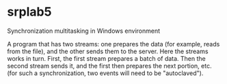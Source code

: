 # srplab5
Synchronization multitasking in Windows environment

A program that has two streams: one prepares the data (for example, reads from the file), and the other sends them to the server. Here the streams works in turn. First, the first stream prepares a batch of data. Then the second stream sends it, and the first then prepares the next portion, etc. (for such a synchronization, two events will need to be "autoclaved").
